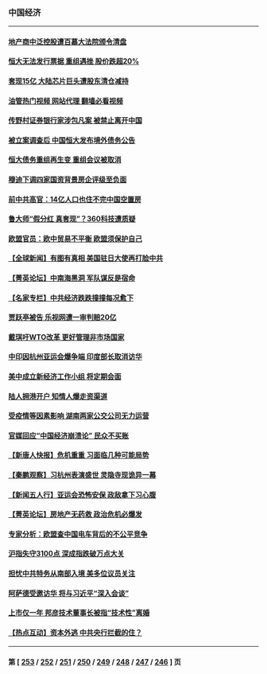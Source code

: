 ### 中国经济
---
#### [地产商中泛控股遭百慕大法院颁令清盘](../../pages/ncid283/n14080699.md?09251645) 
#### [恒大无法发行票据 重组遇挫 股价跌超20%](../../pages/ncid283/n14080626.md?09251645) 
#### [套现15亿 大陆芯片巨头遭股东清仓减持](../../pages/ncid283/n14080355.md?09251645) 
#### [油管热门视频 网站代理 翻墙必看视频](http://138.2.39.72:81/youtube.html?epic-marker?09251645)
#### [传野村证券银行家涉包凡案 被禁止离开中国](../../pages/ncid283/n14080497.md?09251645) 
#### [被立案调查后 中国恒大发布境外债务公告](../../pages/ncid283/n14080348.md?09251645) 
#### [恒大债务重组再生变 重组会议被取消](../../pages/ncid283/n14079975.md?09251645) 
#### [穆迪下调四家国资背景房企评级至负面](../../pages/ncid283/n14079968.md?09251645) 
#### [前中共高官：14亿人口也住不完中国空置房](../../pages/ncid283/n14079941.md?09251645) 
#### [鲁大师“假分红 真套现”？360科技遭质疑](../../pages/ncid283/n14079772.md?09251645) 
#### [欧盟官员：欧中贸易不平衡 欧盟须保护自己](../../pages/ncid283/n14079776.md?09251645) 
#### [【全球新闻】有图有真相 美国驻日大使再打脸中共](../../pages/ncid283/n14079756.md?09251645) 
#### [【菁英论坛】中南海黑洞 军队谋反是宿命](../../pages/ncid283/n14079496.md?09251645) 
#### [【名家专栏】中共经济跌跌撞撞每况愈下](../../pages/ncid283/n14079229.md?09251645) 
#### [贾跃亭被告 乐视网遭一审判赔20亿](../../pages/ncid283/n14079506.md?09251645) 
#### [戴琪吁WTO改革 更好管理非市场国家](../../pages/ncid283/n14079511.md?09251645) 
#### [中印因杭州亚运会爆争端 印度部长取消访华](../../pages/ncid283/n14079347.md?09251645) 
#### [美中成立新经济工作小组 将定期会面](../../pages/ncid283/n14079310.md?09251645) 
#### [陆人拥港开户 知情人爆走资渠道](../../pages/ncid283/n14079275.md?09251645) 
#### [受疫情等因素影响 湖南两家公交公司无力运营](../../pages/ncid283/n14079172.md?09251645) 
#### [官媒回应“中国经济崩溃论” 民众不买账](../../pages/ncid283/n14078742.md?09251645) 
#### [【新唐人快报】危机重重 习面临几种可能局势](../../pages/ncid283/n14078821.md?09251645) 
#### [【秦鹏观察】习杭州表演盛世 灵隐寺现诡异一幕](../../pages/ncid283/n14078819.md?09251645) 
#### [【新闻五人行】亚运会恐怖安保 政敌拿下习心腹](../../pages/ncid283/n14078808.md?09251645) 
#### [【菁英论坛】房地产无药救 政治危机必爆发](../../pages/ncid283/n14078766.md?09251645) 
#### [专家分析：欧盟查中国电车背后的不公平竞争](../../pages/ncid283/n14078796.md?09251645) 
#### [沪指失守3100点 深成指跌破万点大关](../../pages/ncid283/n14078552.md?09251645) 
#### [担忧中共特务从南部入境 美多位议员关注](../../pages/ncid283/n14078532.md?09251645) 
#### [阿萨德受邀访华 将与习近平“深入会谈”](../../pages/ncid283/n14078489.md?09251645) 
#### [上市仅一年 邦彦技术董事长被指“技术性”离婚](../../pages/ncid283/n14078217.md?09251645) 
#### [【热点互动】资本外逃 中共央行拦截的住？](../../pages/ncid283/n14078081.md?09251645) 

---
#### 第 [ [253](./253.md?09251645) / [252](./252.md?09251645) / [251](./251.md?09251645) / [250](./250.md?09251645) / [249](./249.md?09251645) / [248](./248.md?09251645) / [247](./247.md?09251645) / [246](./246.md?09251645) ] 页
